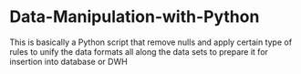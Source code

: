 # Data-Manipulation-with-Python
This is basically a Python script that remove nulls and apply certain type of rules to unify the data formats all along the data sets to prepare it for insertion into database or DWH
